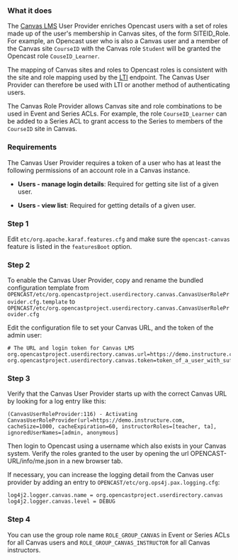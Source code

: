 ### What it does

The [Canvas LMS](https://www.instructure.com/canvas/) User Provider enriches Opencast users
with a set of roles made up of the user's membership in Canvas sites, of the form
SITEID_Role. For example, an Opencast user who is also a Canvas user and a member
of the Canvas site `CourseID` with the Canvas role `Student` will be granted the
Opencast role `CouseID_Learner`. 

The mapping of Canvas sites and roles to Opencast roles is consistent with the site
and role mapping used by the [LTI](../modules/ltimodule.md) endpoint. The Canvas
User Provider can therefore be used with LTI or another method of authenticating
users.

The Canvas Role Provider allows Canvas site and role combinations to be used in
Event and Series ACLs. For example, the role `CourseID_Learner` can be added to a
Series ACL to grant access to the Series to members of the `CourseID` site in Canvas.

### Requirements

The Canvas User Provider requires a token of a user who has at least the following 
permissions of an account role in a Canvas instance.

- **Users - manage login details**: Required for getting site list of a given user.

- **Users - view list**: Required for getting details of a given user.

### Step 1

Edit `etc/org.apache.karaf.features.cfg` and make sure the `opencast-canvas` feature is listed in the `featuresBoot`
option.

### Step 2

To enable the Canvas User Provider, copy and rename the bundled configuration template from
`OPENCAST/etc/org.opencastproject.userdirectory.canvas.CanvasUserRoleProvider.cfg.template` to
`OPENCAST/etc/org.opencastproject.userdirectory.canvas.CanvasUserRoleProvider.cfg`

Edit the configuration file to set your Canvas URL, and the token of the admin user:

```
# The URL and login token for Canvas LMS
org.opencastproject.userdirectory.canvas.url=https://demo.instructure.com/
org.opencastproject.userdirectory.canvas.token=token_of_a_user_with_sufficient_privilege

```

### Step 3

Verify that the Canvas User Provider starts up with the correct Canvas URL by looking
for a log entry like this:

```
(CanvasUserRoleProvider:116) - Activating CanvasUserRoleProvider(url=https://demo.instructure.com, cacheSize=1000, cacheExpiration=60, instructorRoles=[teacher, ta], ignoredUserNames=[admin, anonymous]
```

Then login to Opencast using a username which also exists in your Canvas system.
Verify the roles granted to the user by opening the url OPENCAST-URL/info/me.json
in a new browser tab.

If necessary, you can increase the logging detail from the Canvas user provider by
adding an entry to `OPENCAST/etc/org.ops4j.pax.logging.cfg`:

```
log4j2.logger.canvas.name = org.opencastproject.userdirectory.canvas
log4j2.logger.canvas.level = DEBUG
```

### Step 4

You can use the group role name `ROLE_GROUP_CANVAS` in Event or Series ACLs for all Canvas users
and `ROLE_GROUP_CANVAS_INSTRUCTOR` for all Canvas instructors.
